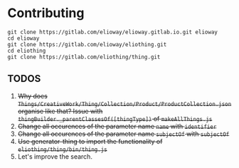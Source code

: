 # Contributing

```shell
git clone https://gitlab.com/elioway/elioway.gitlab.io.git elioway
cd elioway
git clone https://gitlab.com/elioway/eliothing.git
cd eliothing
git clone https://gitlab.com/eliothing/thing.git
```

## TODOS

1. ~~Why does `Things/CreativeWork/Thing/Collection/Product/ProductCollection.json` organise like that? Issue with `thingBuilder._parentClassesOf([thingType])` of `makeAllThings.js`~~
2. ~~Change all occurences of the parameter name `name` with `identifier`~~
3. ~~Change all occurences of the parameter name `subjectOf` with `subjectOf`~~
4. ~~Use generator-thing to import the functionality of `eliothing/thing/bin/thing.js`~~
5. Let's improve the search.
